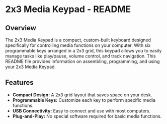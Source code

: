 # 2x3 Media Keypad - README

## Overview

The 2x3 Media Keypad is a compact, custom-built keyboard designed specifically for controlling media functions on your computer. With six programmable keys arranged in a 2x3 grid, this keypad allows you to easily manage tasks like play/pause, volume control, and track navigation. This README file provides information on assembling, programming, and using your 2x3 Media Keypad.

## Features

- **Compact Design:** A 2x3 grid layout that saves space on your desk.
- **Programmable Keys:** Customize each key to perform specific media functions.
- **USB Connectivity:** Easy to connect and use with most computers.
- **Plug-and-Play:** No special software required for basic media functions.

